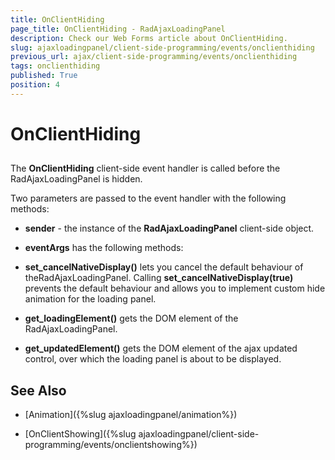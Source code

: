 ```yaml
---
title: OnClientHiding
page_title: OnClientHiding - RadAjaxLoadingPanel
description: Check our Web Forms article about OnClientHiding.
slug: ajaxloadingpanel/client-side-programming/events/onclienthiding
previous_url: ajax/client-side-programming/events/onclienthiding
tags: onclienthiding
published: True
position: 4
---
```


# OnClientHiding



## 

The **OnClientHiding** client-side event handler is called before the RadAjaxLoadingPanel is hidden.

Two parameters are passed to the event handler with the following methods:

* **sender** - the instance of the **RadAjaxLoadingPanel** client-side object.

* **eventArgs** has the following methods:

* **set_cancelNativeDisplay()** lets you cancel the default behaviour of theRadAjaxLoadingPanel. Calling **set_cancelNativeDisplay(true)** prevents the default behaviour and allows you to implement custom hide animation for the loading panel.

* **get_loadingElement()** gets the DOM element of the RadAjaxLoadingPanel.

* **get_updatedElement()** gets the DOM element of the ajax updated control, over which the loading panel is about to be displayed.

## See Also

 * [Animation]({%slug ajaxloadingpanel/animation%})

 * [OnClientShowing]({%slug ajaxloadingpanel/client-side-programming/events/onclientshowing%})
